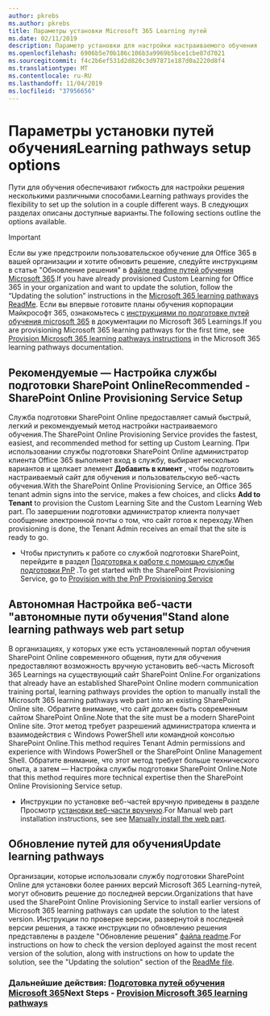 ```yaml
---
author: pkrebs
ms.author: pkrebs
title: Параметры установки Microsoft 365 Learning путей
ms.date: 02/11/2019
description: Параметр установки для настройки настраиваемого обучения
ms.openlocfilehash: 6906b5e70b186c106b3a9969b5bce1cbe87d7021
ms.sourcegitcommit: f4c2b6ef531d2d820c3d97871e187d0a2220d8f4
ms.translationtype: MT
ms.contentlocale: ru-RU
ms.lasthandoff: 11/04/2019
ms.locfileid: "37956656"
---
```

# <a name="learning-pathways-setup-options"></a><span data-ttu-id="09586-103">Параметры установки путей обучения</span><span class="sxs-lookup"><span data-stu-id="09586-103">Learning pathways setup options</span></span>
<span data-ttu-id="09586-104">Пути для обучения обеспечивают гибкость для настройки решения несколькими различными способами.</span><span class="sxs-lookup"><span data-stu-id="09586-104">Learning pathways provides the flexibility to set up the solution in a couple different ways.</span></span> <span data-ttu-id="09586-105">В следующих разделах описаны доступные варианты.</span><span class="sxs-lookup"><span data-stu-id="09586-105">The following sections outline the options available.</span></span>

> [!IMPORTANT]
> <span data-ttu-id="09586-106">Если вы уже предстроили пользовательское обучение для Office 365 в вашей организации и хотите обновить решение, следуйте инструкциям в статье "Обновление решения" в [файле readme путей обучения Microsoft 365](https://github.com/pnp/custom-learning-office-365).</span><span class="sxs-lookup"><span data-stu-id="09586-106">If you have already provisioned Custom Learning for Office 365 in your organization and want to update the solution, follow the “Updating the solution” instructions in the [Microsoft 365 learning pathways ReadMe](https://github.com/pnp/custom-learning-office-365).</span></span> <span data-ttu-id="09586-107">Если вы впервые готовите планы обучения корпорации Майкрософт 365, ознакомьтесь с [инструкциями по подготовке путей обучения microsoft 365]( https://docs.microsoft.com/en-us/office365/customlearning/custom_provision) в документации по Microsoft 365 Learnings.</span><span class="sxs-lookup"><span data-stu-id="09586-107">If you are provisioning Microsoft 365 learning pathways for the first time, see [Provision Microsoft 365 learning pathways instructions]( https://docs.microsoft.com/en-us/office365/customlearning/custom_provision) in the Microsoft 365 learning pathways documentation.</span></span>  


## <a name="recommended---sharepoint-online-provisioning-service-setup"></a><span data-ttu-id="09586-108">Рекомендуемые — Настройка службы подготовки SharePoint Online</span><span class="sxs-lookup"><span data-stu-id="09586-108">Recommended - SharePoint Online Provisioning Service Setup</span></span> 
<span data-ttu-id="09586-109">Служба подготовки SharePoint Online предоставляет самый быстрый, легкий и рекомендуемый метод настройки настраиваемого обучения.</span><span class="sxs-lookup"><span data-stu-id="09586-109">The SharePoint Online Provisioning Service provides the fastest, easiest, and recommended method for setting up Custom Learning.</span></span> <span data-ttu-id="09586-110">При использовании службы подготовки SharePoint Online администратор клиента Office 365 выполняет вход в службу, выбирает несколько вариантов и щелкает элемент **Добавить в клиент** , чтобы подготовить настраиваемый сайт для обучения и пользовательскую веб-часть обучения.</span><span class="sxs-lookup"><span data-stu-id="09586-110">With the SharePoint Online Provisioning Service, an Office 365 tenant admin signs into the service, makes a few choices, and clicks **Add to Tenant** to provision the Custom Learning Site and the Custom Learning Web part.</span></span> <span data-ttu-id="09586-111">По завершении подготовки администратор клиента получает сообщение электронной почты о том, что сайт готов к переходу.</span><span class="sxs-lookup"><span data-stu-id="09586-111">When provisioning is done, the Tenant Admin receives an email that the site is ready to go.</span></span> 

- <span data-ttu-id="09586-112">Чтобы приступить к работе со службой подготовки SharePoint, перейдите в раздел [Подготовка к работе с помощью службы подготовки PnP](custom_provision.md) .</span><span class="sxs-lookup"><span data-stu-id="09586-112">To get started with the SharePoint Provisioning Service, go to [Provision with the PnP Provisioning Service](custom_provision.md)</span></span>   

## <a name="stand-alone-learning-pathways-web-part-setup"></a><span data-ttu-id="09586-113">Автономная Настройка веб-части "автономные пути обучения"</span><span class="sxs-lookup"><span data-stu-id="09586-113">Stand alone learning pathways web part setup</span></span>
<span data-ttu-id="09586-114">В организациях, у которых уже есть установленный портал обучения SharePoint Online современного общения, пути для обучения предоставляют возможность вручную установить веб-часть Microsoft 365 Learnings на существующий сайт SharePoint Online.</span><span class="sxs-lookup"><span data-stu-id="09586-114">For organizations that already have an established SharePoint Online modern communication training portal, learning pathways provides the option to manually install the Microsoft 365 learning pathways web part into an existing SharePoint Online site.</span></span> <span data-ttu-id="09586-115">Обратите внимание, что сайт должен быть современным сайтом SharePoint Online.</span><span class="sxs-lookup"><span data-stu-id="09586-115">Note that the site must be a modern SharePoint Online site.</span></span> <span data-ttu-id="09586-116">Этот метод требует разрешений администратора клиента и взаимодействия с Windows PowerShell или командной консолью SharePoint Online.</span><span class="sxs-lookup"><span data-stu-id="09586-116">This method requires Tenant Admin permissions and experience with Windows PowerShell or the SharePoint Online Management Shell.</span></span> <span data-ttu-id="09586-117">Обратите внимание, что этот метод требует больше технического опыта, а затем — Настройка службы подготовки SharePoint Online.</span><span class="sxs-lookup"><span data-stu-id="09586-117">Note that this method requires more technical expertise then the SharePoint Online Provisioning Service setup.</span></span>

- <span data-ttu-id="09586-118">Инструкции по установке веб-частей вручную приведены в разделе Просмотр [установки веб-части вручную](custom_manualsetup.md).</span><span class="sxs-lookup"><span data-stu-id="09586-118">For Manual web part installation instructions, see see [Manually install the web part](custom_manualsetup.md).</span></span> 

## <a name="update-learning-pathways"></a><span data-ttu-id="09586-119">Обновление путей для обучения</span><span class="sxs-lookup"><span data-stu-id="09586-119">Update learning pathways</span></span>
<span data-ttu-id="09586-120">Организации, которые использовали службу подготовки SharePoint Online для установки более ранних версий Microsoft 365 Learning-путей, могут обновить решение до последней версии.</span><span class="sxs-lookup"><span data-stu-id="09586-120">Organizations that have used the SharePoint Online Provisioning Service to install earlier versions of Microsoft 365 learning pathways can update the solution to the latest version.</span></span> <span data-ttu-id="09586-121">Инструкции по проверке версии, развернутой в последней версии решения, а также инструкции по обновлению решения представлены в разделе "Обновление решения" [файла readme](https://github.com/pnp/custom-learning-office-365/blob/master/README.md).</span><span class="sxs-lookup"><span data-stu-id="09586-121">For instructions on how to check the version deployed against the most recent version of the solution, along with instructions on how to update the solution, see the "Updating the solution" section of the [ReadMe file](https://github.com/pnp/custom-learning-office-365/blob/master/README.md).</span></span>

### <a name="next-steps---provision-microsoft-365-learning-pathwayscustom_provisionmd"></a><span data-ttu-id="09586-122">Дальнейшие действия: [Подготовка путей обучения Microsoft 365](custom_provision.md)</span><span class="sxs-lookup"><span data-stu-id="09586-122">Next Steps - [Provision Microsoft 365 learning pathways](custom_provision.md)</span></span>
